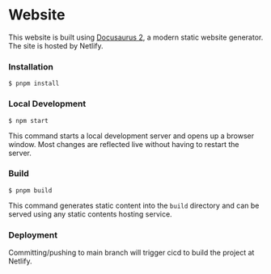 # Website

This website is built using [Docusaurus 2](https://docusaurus.io/), a modern static website generator. The site is hosted by Netlify.

### Installation

```
$ pnpm install
```

### Local Development

```
$ npm start
```

This command starts a local development server and opens up a browser window. Most changes are reflected live without having to restart the server.

### Build

```
$ pnpm build
```

This command generates static content into the `build` directory and can be served using any static contents hosting service.

### Deployment

Committing/pushing to main branch will trigger cicd to build the project at Netlify.

